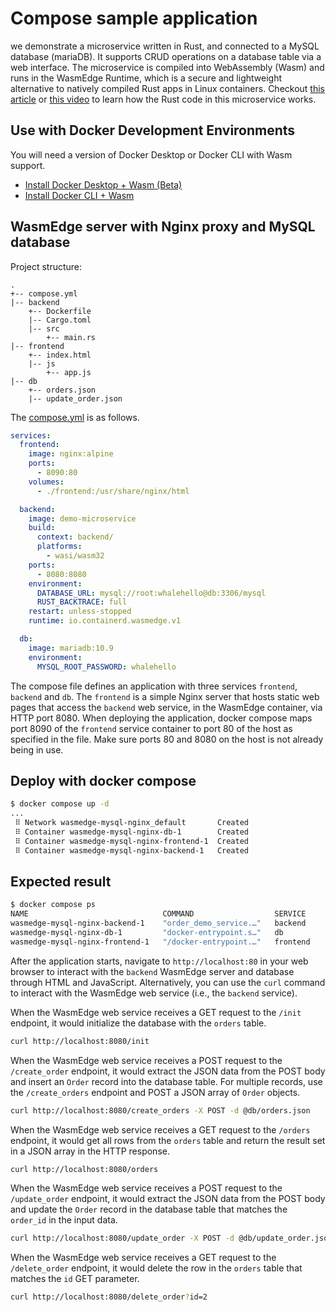 # Compose sample application

we demonstrate a microservice written in Rust, and connected to a MySQL database (mariaDB). It supports CRUD operations on a database table via a web interface. The microservice is compiled into WebAssembly (Wasm) and runs in the WasmEdge Runtime, which is a secure and lightweight alternative to natively compiled Rust apps in Linux containers. Checkout [this article](https://blog.logrocket.com/rust-microservices-server-side-webassembly/) or [this video](https://www.youtube.com/watch?v=VSqMPFr7SEs) to learn how the Rust code in this microservice works.

## Use with Docker Development Environments

You will need a version of Docker Desktop or Docker CLI with Wasm support.

* [Install Docker Desktop + Wasm (Beta)](https://docs.docker.com/desktop/wasm/)
* [Install Docker CLI + Wasm](https://github.com/chris-crone/wasm-day-na-22/tree/main/server)

## WasmEdge server with Nginx proxy and MySQL database

Project structure:

```
.
+-- compose.yml
|-- backend
    +-- Dockerfile
    |-- Cargo.toml
    |-- src
        +-- main.rs
|-- frontend
    +-- index.html
    |-- js
        +-- app.js
|-- db
    +-- orders.json
    |-- update_order.json
```

The [compose.yml](compose.yml) is as follows.

```yaml
services:
  frontend:
    image: nginx:alpine
    ports:
      - 8090:80
    volumes:
      - ./frontend:/usr/share/nginx/html

  backend:
    image: demo-microservice
    build:
      context: backend/
      platforms:
        - wasi/wasm32
    ports:
      - 8080:8080
    environment:
      DATABASE_URL: mysql://root:whalehello@db:3306/mysql
      RUST_BACKTRACE: full
    restart: unless-stopped
    runtime: io.containerd.wasmedge.v1

  db:
    image: mariadb:10.9
    environment:
      MYSQL_ROOT_PASSWORD: whalehello
```

The compose file defines an application with three services `frontend`, `backend` and `db`. The `frontend` is a simple Nginx server that hosts static web pages that access the `backend` web service, in the WasmEdge container, via HTTP port 8080. When deploying the application, docker compose maps port 8090 of the `frontend` service container to port 80 of the host as specified in the file. Make sure ports 80 and 8080 on the host is not already being in use.

## Deploy with docker compose

```bash
$ docker compose up -d
...
 ⠿ Network wasmedge-mysql-nginx_default       Created
 ⠿ Container wasmedge-mysql-nginx-db-1        Created
 ⠿ Container wasmedge-mysql-nginx-frontend-1  Created
 ⠿ Container wasmedge-mysql-nginx-backend-1   Created
```

## Expected result

```bash
$ docker compose ps
NAME                              COMMAND                  SERVICE             STATUS              PORTS
wasmedge-mysql-nginx-backend-1    "order_demo_service.…"   backend             running             0.0.0.0:8080->8080/tcp, :::8080->8080/tcp
wasmedge-mysql-nginx-db-1         "docker-entrypoint.s…"   db                  running             3306/tcp
wasmedge-mysql-nginx-frontend-1   "/docker-entrypoint.…"   frontend            running             0.0.0.0:8090->80/tcp, :::8090->80/tcp
```

After the application starts, navigate to `http://localhost:80` in your web browser to interact with the `backend` WasmEdge server and database through HTML and JavaScript. 
Alternatively, you can use the `curl` command to interact with the WasmEdge web service (i.e., the `backend` service).

When the WasmEdge web service receives a GET request to the `/init` endpoint, it would initialize the database with the `orders` table.

```bash
curl http://localhost:8080/init
```

When the WasmEdge web service receives a POST request to the `/create_order` endpoint, it would extract the JSON data from the POST body and insert an `Order` record into the database table.
For multiple records, use the `/create_orders` endpoint and POST a JSON array of `Order` objects.

```bash
curl http://localhost:8080/create_orders -X POST -d @db/orders.json
```

When the WasmEdge web service receives a GET request to the `/orders` endpoint, it would get all rows from the `orders` table and return the result set in a JSON array in the HTTP response.

```bash
curl http://localhost:8080/orders
```

When the WasmEdge web service receives a POST request to the `/update_order` endpoint, it would extract the JSON data from the POST body and update the `Order` record in the database table that matches the `order_id` in the input data.

```bash
curl http://localhost:8080/update_order -X POST -d @db/update_order.json
```

When the WasmEdge web service receives a GET request to the `/delete_order` endpoint, it would delete the row in the `orders` table that matches the `id` GET parameter.

```bash
curl http://localhost:8080/delete_order?id=2
```

